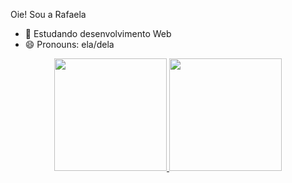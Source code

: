 Oie! Sou a Rafaela

- 🔭 Estudando desenvolvimento Web
- 😄 Pronouns: ela/dela
<div align="center">
  <a href="https://github.com/faela98">
  <img height="180em" src="https://github-readme-stats.vercel.app/api?username=faela98&show_icons=true&theme=onedark&include_all_commits=true&count_private=true"/>
  <img height="180em" src="https://github-readme-stats.vercel.app/api/top-langs/?username=faela98&layout=compact&langs_count=7&theme=onedark"/>
</div>
  

